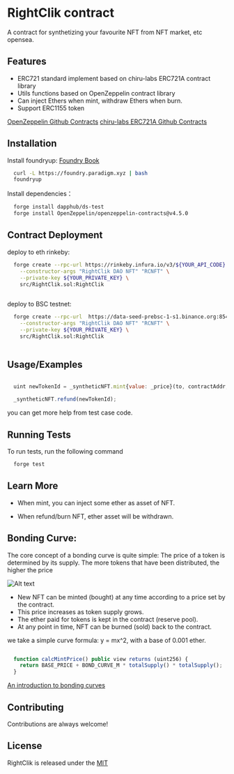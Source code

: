 
# RightClik contract


A contract for synthetizing your favourite NFT from NFT market, etc opensea.

## Features

- ERC721 standard implement based on chiru-labs ERC721A contract library 
- Utils functions based on OpenZeppelin contract library  
- Can inject Ethers when mint, withdraw Ethers when burn.
- Support ERC1155 token 

[OpenZeppelin Github Contracts](https://github.com/OpenZeppelin/openzeppelin-contracts) 
[chiru-labs ERC721A Github Contracts](https://github.com/chiru-labs/ERC721A)

## Installation

Install foundryup:  [Foundry Book](https://book.getfoundry.sh/getting-started/installation.html)
```bash
  curl -L https://foundry.paradigm.xyz | bash
  foundryup
```


Install dependencies：

```bash
  forge install dapphub/ds-test
  forge install OpenZeppelin/openzeppelin-contracts@v4.5.0
```


## Contract Deployment


deploy to eth rinkeby:
```bash
  forge create --rpc-url https://rinkeby.infura.io/v3/${YOUR_API_CODE} \
    --constructor-args "RightClik DAO NFT" "RCNFT" \
    --private-key ${YOUR_PRIVATE_KEY} \
    src/RightClik.sol:RightClik
  
```
deploy to BSC testnet:
```bash
  forge create --rpc-url  https://data-seed-prebsc-1-s1.binance.org:8545 \
    --constructor-args "RightClik DAO NFT" "RCNFT" \
    --private-key ${YOUR_PRIVATE_KEY} \
    src/RightClik.sol:RightClik
  
```

## Usage/Examples


```javascript

  uint newTokenId = _syntheticNFT.mint{value: _price}(to, contractAddr, tokenId);

  _syntheticNFT.refund(newTokenId);

```

you can get more help from test case code.
## Running Tests

To run tests, run the following command

```bash
  forge test
```


## Learn More
 - When mint, you can inject some ether as asset of NFT.
 
 - When refund/burn NFT, ether asset will be withdrawn.

   
## Bonding Curve:

 The core concept of a bonding curve is quite simple: The price of a token is determined by its supply. The more tokens that have been distributed, the higher the price

![Alt text](https://forum.aeternity.com/uploads/db0917/original/2X/d/df85266d727d904b95648b820b1b78ffaf56b58f.jpeg "Title")
 
 - New NFT can be minted (bought) at any time according to a price set by the contract.
 - This price increases as token supply grows.
 - The ether paid for tokens is kept in the contract (reserve pool).
 - At any point in time, NFT can be burned (sold) back to the contract.

we take a simple curve formula: y = mx^2, with a base of 0.001 ether.


```javascript

  function calcMintPrice() public view returns (uint256) {
    return BASE_PRICE + BOND_CURVE_M * totalSupply() * totalSupply();
  }   

```

[An introduction to bonding curves](https://medium.com/linum-labs/intro-to-bonding-curves-and-shapes-bf326bc4e11a)



## Contributing

Contributions are always welcome!




## License

RightClik is released under the [MIT](https://choosealicense.com/licenses/mit/)

